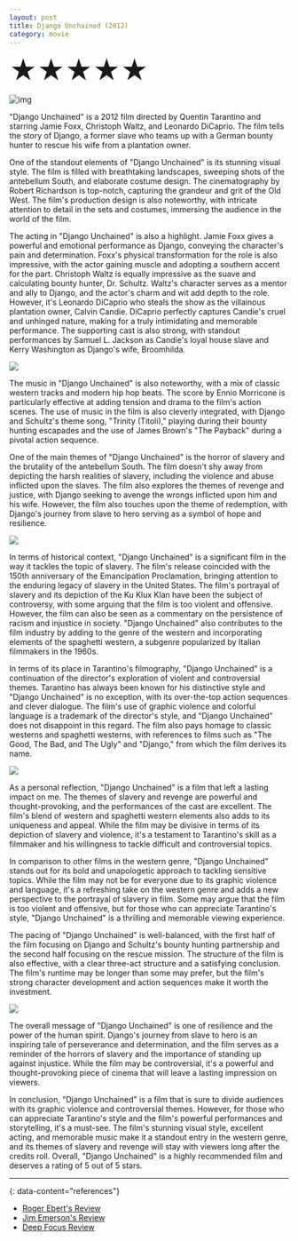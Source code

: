 ```yaml
---
layout: post
title: Django Unchained (2012)
category: movie
---
```

<font size=7>★★★★★</font>

![img](https://raw.githubusercontent.com/abadari3/abadari3.github.io/master/_images/sevensamurai1.jpeg)

"Django Unchained" is a 2012 film directed by Quentin Tarantino and starring Jamie Foxx, Christoph Waltz, and Leonardo DiCaprio. The film tells the story of Django, a former slave who teams up with a German bounty hunter to rescue his wife from a plantation owner.

One of the standout elements of "Django Unchained" is its stunning visual style. The film is filled with breathtaking landscapes, sweeping shots of the antebellum South, and elaborate costume design. The cinematography by Robert Richardson is top-notch, capturing the grandeur and grit of the Old West. The film's production design is also noteworthy, with intricate attention to detail in the sets and costumes, immersing the audience in the world of the film.

The acting in "Django Unchained" is also a highlight. Jamie Foxx gives a powerful and emotional performance as Django, conveying the character's pain and determination. Foxx's physical transformation for the role is also impressive, with the actor gaining muscle and adopting a southern accent for the part. Christoph Waltz is equally impressive as the suave and calculating bounty hunter, Dr. Schultz. Waltz's character serves as a mentor and ally to Django, and the actor's charm and wit add depth to the role. However, it's Leonardo DiCaprio who steals the show as the villainous plantation owner, Calvin Candie. DiCaprio perfectly captures Candie's cruel and unhinged nature, making for a truly intimidating and memorable performance. The supporting cast is also strong, with standout performances by Samuel L. Jackson as Candie's loyal house slave and Kerry Washington as Django's wife, Broomhilda.

<img src="https://raw.githubusercontent.com/abadari3/abadari3.github.io/master/_images/sevensamurai3.png" class="rightfloat" > 

The music in "Django Unchained" is also noteworthy, with a mix of classic western tracks and modern hip hop beats. The score by Ennio Morricone is particularly effective at adding tension and drama to the film's action scenes. The use of music in the film is also cleverly integrated, with Django and Schultz's theme song, "Trinity (Titoli)," playing during their bounty hunting escapades and the use of James Brown's "The Payback" during a pivotal action sequence.

One of the main themes of "Django Unchained" is the horror of slavery and the brutality of the antebellum South. The film doesn't shy away from depicting the harsh realities of slavery, including the violence and abuse inflicted upon the slaves. The film also explores the themes of revenge and justice, with Django seeking to avenge the wrongs inflicted upon him and his wife. However, the film also touches upon the theme of redemption, with Django's journey from slave to hero serving as a symbol of hope and resilience.


<img src="https://raw.githubusercontent.com/abadari3/abadari3.github.io/master/_images/sevensamurai4.png" class="leftfloat"> 

In terms of historical context, "Django Unchained" is a significant film in the way it tackles the topic of slavery. The film's release coincided with the 150th anniversary of the Emancipation Proclamation, bringing attention to the enduring legacy of slavery in the United States. The film's portrayal of slavery and its depiction of the Ku Klux Klan have been the subject of controversy, with some arguing that the film is too violent and offensive. However, the film can also be seen as a commentary on the persistence of racism and injustice in society. "Django Unchained" also contributes to the film industry by adding to the genre of the western and incorporating elements of the spaghetti western, a subgenre popularized by Italian filmmakers in the 1960s.

In terms of its place in Tarantino's filmography, "Django Unchained" is a continuation of the director's exploration of violent and controversial themes. Tarantino has always been known for his distinctive style and "Django Unchained" is no exception, with its over-the-top action sequences and clever dialogue. The film's use of graphic violence and colorful language is a trademark of the director's style, and "Django Unchained" does not disappoint in this regard. The film also pays homage to classic westerns and spaghetti westerns, with references to films such as "The Good, The Bad, and The Ugly" and "Django," from which the film derives its name.


<img src="https://raw.githubusercontent.com/abadari3/abadari3.github.io/master/_images/sevensamurai6.png" class="rightfloat" > 

As a personal reflection, "Django Unchained" is a film that left a lasting impact on me. The themes of slavery and revenge are powerful and thought-provoking, and the performances of the cast are excellent. The film's blend of western and spaghetti western elements also adds to its uniqueness and appeal. While the film may be divisive in terms of its depiction of slavery and violence, it's a testament to Tarantino's skill as a filmmaker and his willingness to tackle difficult and controversial topics.

In comparison to other films in the western genre, "Django Unchained" stands out for its bold and unapologetic approach to tackling sensitive topics. While the film may not be for everyone due to its graphic violence and language, it's a refreshing take on the western genre and adds a new perspective to the portrayal of slavery in film. Some may argue that the film is too violent and offensive, but for those who can appreciate Tarantino's style, "Django Unchained" is a thrilling and memorable viewing experience.


The pacing of "Django Unchained" is well-balanced, with the first half of the film focusing on Django and Schultz's bounty hunting partnership and the second half focusing on the rescue mission. The structure of the film is also effective, with a clear three-act structure and a satisfying conclusion. The film's runtime may be longer than some may prefer, but the film's strong character development and action sequences make it worth the investment.

<img src="https://raw.githubusercontent.com/abadari3/abadari3.github.io/master/_images/sevensamurai5.png" class="leftfloat"> 

The overall message of "Django Unchained" is one of resilience and the power of the human spirit. Django's journey from slave to hero is an inspiring tale of perseverance and determination, and the film serves as a reminder of the horrors of slavery and the importance of standing up against injustice. While the film may be controversial, it's a powerful and thought-provoking piece of cinema that will leave a lasting impression on viewers.

In conclusion, "Django Unchained" is a film that is sure to divide audiences with its graphic violence and controversial themes. However, for those who can appreciate Tarantino's style and the film's powerful performances and storytelling, it's a must-see. The film's stunning visual style, excellent acting, and memorable music make it a standout entry in the western genre, and its themes of slavery and revenge will stay with viewers long after the credits roll. Overall, "Django Unchained" is a highly recommended film and deserves a rating of 5 out of 5 stars.

---
{: data-content="references"}
- [Roger Ebert's Review](https://www.rogerebert.com/roger-ebert/faster-quentin-thrill-thrill)
- [Jim Emerson's Review](https://www.rogerebert.com/scanners/django-unchain-my-heart-and-set-me-free)
- [Deep Focus Review](https://deepfocusreview.com/reviews/django-unchained/)
